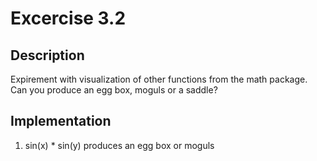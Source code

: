 # Excercise 3.2

## Description

Expirement with visualization of other functions from
the math package. Can you produce an egg box, moguls or a saddle?

## Implementation

1. sin(x) * sin(y) produces an egg box or moguls
